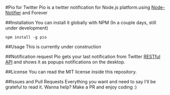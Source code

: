 #Pio for Twitter
Pio is a twitter notification for Node.js platform.using [Node-Notifier](https://github.com/mikaelbr/node-notifier) and Forever 

##Installation
You can install it globally with NPM (In a couple days, still under development)
```
npm install -g pio
```

##Usage
This is currently under construction

##Notification request
Pio gets your last notification from Twitter [RESTful API](https://dev.twitter.com/rest/public/) and shows it as popups
notifications on the desktop.

##License
You can read the MIT license inside this repository.

##Issues and Pull Requests
Everything you want and need to say I'll be grateful to read it. 
Wanna help? Make a PR and enjoy coding :)
